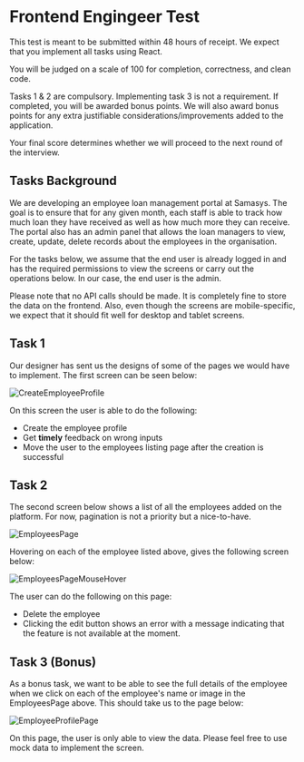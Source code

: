 # Frontend Engingeer Test

This test is meant to be submitted within 48 hours of receipt. We expect that you implement all tasks using React. 

You will be judged on a scale of 100 for completion, correctness, and clean code.

Tasks 1 & 2 are compulsory. Implementing task 3 is not a requirement. If completed, you will be awarded bonus points. We will also award bonus points for any extra justifiable considerations/improvements added to the application.

Your final score determines whether we will proceed to the next round of the interview.


## Tasks Background

We are developing an employee loan management portal at Samasys. The goal is to ensure that for any given month, each staff is able to track how much loan they have received as well as how much more they can receive. The portal also has an admin panel that allows the loan managers to view, create, update, delete records about the employees in the organisation.

For the tasks below, we assume that the end user is already logged in and has the required permissions to view the screens or carry out the operations below. In our case, the end user is the admin.

Please note that no API calls should be made. It is completely fine to store the data on the frontend. Also, even though the screens are mobile-specific, we expect that it should fit well for desktop and tablet screens.

## Task 1

Our designer has sent us the designs of some of the pages we would have to implement. The first screen can be seen below:

![CreateEmployeeProfile](./designs/CreateEmployeeProfile.png)

On this screen the user is able to do the following:

- Create the employee profile
- Get **timely** feedback on wrong inputs
- Move the user to the employees listing page after the creation is successful

## Task 2

The second screen below shows a list of all the employees added on the platform. For now, pagination is not a priority but a nice-to-have.

![EmployeesPage](./designs/EmployeesPage.png)

Hovering on each of the employee listed above, gives the following screen below:

![EmployeesPageMouseHover](./designs/EmployeesPageMouseHover.png)

The user can do the following on this page:

- Delete the employee
- Clicking the edit button shows an error with a message indicating that the feature is not available at the moment.

## Task 3 (Bonus)

As a bonus task, we want to be able to see the full details of the employee when we click on each of the employee's name or image in the EmployeesPage above. This should take us to the page below:

![EmployeeProfilePage](./designs/EmployeeProfilePage.png)

On this page, the user is only able to view the data. Please feel free to use mock data to implement the screen.